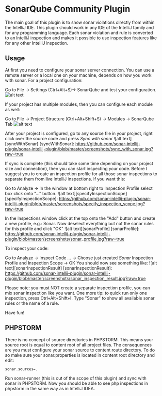 SonarQube Community Plugin
=====================

The main goal of this plugin is to show sonar violations directly from within the IntelliJ IDE.
This plugin should work in any IDE of the IntelliJ family and for any programming language.
Each sonar violation and rule is converted to an IntelliJ inspection 
and makes it possible to use inspection features like for any other IntelliJ inspection.

Usage
--------------------

At first you need to configure your sonar server connection. You can use a remote server or a local one on your machine, depends on how you work with sonar.
For a project configuration:

Go to File -> Settings (Ctrl+Alt+S)-> SonarQube
and test your configuration. 
![alt text][projectConfiguration]

[projectConfiguration]: http://plugins.jetbrains.com/files/7238/screenshot_14229.png "Example project configuration"

If your project has multiple modules, then you can configure each module as well:

Go to File -> Project Structure (Ctrl+Alt+Shift+S)
-> Modules -> SonarQube Tab
![alt text][moduleConfiguration]

[moduleConfiguration]: http://plugins.jetbrains.com/files/7238/screenshot_14228.png "Example module configuration"

After your project is configured, go to any source file in your project, right click over the source code and press *Sync with sonar*
![alt text][syncWithSonar]
[syncWithSonar]: https://github.com/sonar-intellij-plugin/sonar-intellij-plugin/blob/master/screenshots/sync_with_sonar.jpg?raw=true

If sync is complete (this should take some time depending on your project size and connection), then you can start inspecting your code.
Before I suggest you to create an inspection profile for all those sonar inspections to separate them from live IntelliJ inspections. If you want this:

Go to Analyze -> In the window at bottom right to Inspection Profile select box click onto "..." button.
![alt text][specifyInspectionScope]
[specifyInspectionScope]: https://github.com/sonar-intellij-plugin/sonar-intellij-plugin/blob/master/screenshots/specify_inspection_scope.jpg?raw=true

In the Inspections window click at the top onto the "Add" button and create a new profile, e.g.: Sonar.
Now deselect everything but not the sonar rules for this profile and click "OK"
![alt text][sonarProfile]
[sonarProfile]: https://github.com/sonar-intellij-plugin/sonar-intellij-plugin/blob/master/screenshots/sonar_profile.jpg?raw=true

To inspect your code:

Go to Analyze -> Inspect Code ... -> Choose just created *Sonar* Inspection Profile and Inspection Scope -> OK
You should now see something like:
![alt text][sonarInspectionResult]
[sonarInspectionResult]: https://github.com/sonar-intellij-plugin/sonar-intellij-plugin/blob/master/screenshots/sonar_inspection_result.jpg?raw=true

Please note: you must NOT create a separate inspection profile, you can mix sonar inspection like you want.
One more tip: to quick run only one inspection, press Ctrl+Alt+Shift+I. Type "Sonar" to show all available sonar rules or the name of a rule.

Have fun!

PHPSTORM
------------------------
There is no concept of source directories in PHPSTORM. This means your source root is equal to content root of all project files.
The consequences are you must configure your sonar source to content route directory. To do so make sure your sonar.properties is located in content root directory and edit:
```
sonar.sources=.
```
Run sonar-runner (this is out of the scope of this plugin) and sync with sonar in PHPSTORM. Now you should be able to see php inspections in phpstorm in the same way as in IntelliJ IDEA.
